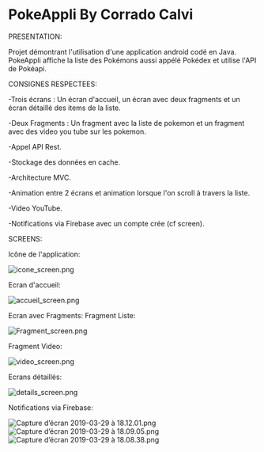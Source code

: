 # PokeAppli By Corrado Calvi

PRESENTATION:


Projet démontrant l'utilisation d'une application android codé en Java.
PokeAppli affiche la liste des Pokémons aussi appélé Pokédex et utilise l'API de Pokéapi.


CONSIGNES RESPECTEES:


-Trois écrans : Un écran d'accueil, un écran avec deux fragments et un écran détaillé des items de la liste.

-Deux Fragments : Un fragment avec la liste de pokemon et un fragment avec des video you tube sur les pokemon. 

-Appel API Rest.

-Stockage des données en cache.

-Architecture MVC.

-Animation entre 2 écrans et animation lorsque l'on scroll à travers la liste.

-Video YouTube. 

-Notifications via Firebase avec un compte crée (cf screen).


SCREENS:

Icône de l'application: 


![icone_screen.png](https://github.com/CorradoCal/PokeAppli/blob/master/ScreenReadMe/icone_screen.png)

Ecran d'accueil:

![accueil_screen.png](https://github.com/CorradoCal/PokeAppli/blob/master/ScreenReadMe/accueil_screen.png)

Ecran avec Fragments:
Fragment Liste:


![Fragment_screen.png](https://github.com/CorradoCal/PokeAppli/blob/master/ScreenReadMe/Fragment_screen.png)

Fragment Video: 


![video_screen.png](https://github.com/CorradoCal/PokeAppli/blob/master/ScreenReadMe/video_screen.png)


Ecrans détaillés:


![details_screen.png](https://github.com/CorradoCal/PokeAppli/blob/master/ScreenReadMe/details_screen.png)


Notifications via Firebase:


![Capture d’écran 2019-03-29 à 18.12.01.png](https://github.com/CorradoCal/PokeAppli/blob/master/ScreenReadMe/Capture%20d’écran%202019-03-29%20à%2018.12.01.png)
![Capture d’écran 2019-03-29 à 18.09.05.png](https://github.com/CorradoCal/PokeAppli/blob/master/ScreenReadMe/Capture%20d’écran%202019-03-29%20à%2018.09.05.png)
![Capture d’écran 2019-03-29 à 18.08.38.png](https://github.com/CorradoCal/PokeAppli/blob/master/ScreenReadMe/Capture%20d’écran%202019-03-29%20à%2018.08.38.png)







